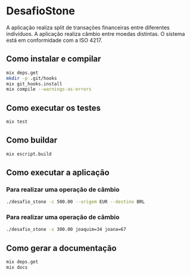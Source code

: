 # DesafioStone

A aplicação realiza split de transações financeiras entre diferentes indivíduos.
A aplicação realiza câmbio entre moedas distintas. O sistema está em conformidade com a ISO 4217.

## Como instalar e compilar

```sh
mix deps.get
mkdir -p .git/hooks
mix git_hooks.install
mix compile --warnings-as-errors
```

## Como executar os testes

```sh
mix test
```

## Como buildar

```sh
mix escript.build
```

## Como executar a aplicação

### Para realizar uma operação de câmbio

```sh
./desafio_stone -c 500.00 --origem EUR --destino BRL
```

### Para realizar uma operação de câmbio

```sh
./desafio_stone -s 300.00 joaquim=34 joana=67
```

## Como gerar a documentação

```sh
mix deps.get
mix docs
```

